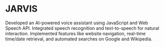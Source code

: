 # JARVIS
Developed an AI-powered voice assistant using JavaScript and Web Speech API.  Integrated speech recognition and text-to-speech for natural interaction.  Implemented features like website navigation, real-time time/date retrieval, and automated searches on Google and Wikipedia.  
